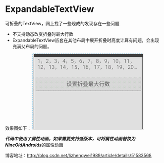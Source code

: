 # ExpandableTextView
可折叠的TextView，网上找了一些现成的发现存在一些问题

 - 不支持动态改变折叠时最大行数
 - ExpandableTextView嵌套在其他布局中展开折叠时高度计算有问题，会出现充满父布局的问题。

效果图如下：
![](/expandtextview.gif)

***代码中使用了属性动画，如果需要支持低版本，可将属性动画替换为NineOldAndroids***的属性动画

博客地址：http://blog.csdn.net/lizhengwei1989/article/details/51583568
